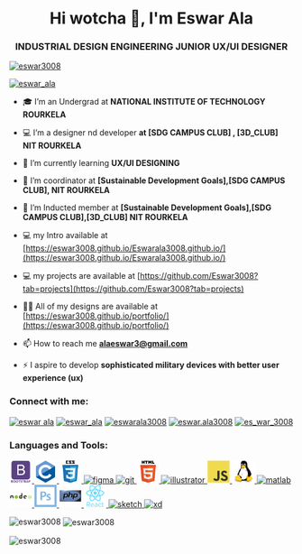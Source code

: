 <h1 align="center">Hi wotcha 👋, I'm Eswar Ala</h1>
<h3 align="center">INDUSTRIAL DESIGN ENGINEERING JUNIOR UX/UI DESIGNER</h3>

<p align="left"> <a href="https://github.com/ryo-ma/github-profile-trophy"><img src="https://github-profile-trophy.vercel.app/?username=eswar3008" alt="eswar3008" /></a> </p>

<p align="left"> <a href="https://twitter.com/eswar_ala" target="blank"><img src="https://img.shields.io/twitter/follow/eswar_ala?logo=twitter&style=for-the-badge" alt="eswar_ala" /></a> </p>

<!--<img src="https://user-images.githubusercontent.com/76482527/108341057-48635280-71ff-11eb-9f87-43bbcadc65d8.gif" width="400" /></a> </p>-->



- 🎓 I’m an Undergrad at **NATIONAL INSTITUTE OF TECHNOLOGY ROURKELA**

- 💻 I’m a designer nd developer **at [SDG CAMPUS CLUB] , [3D_CLUB] NIT ROURKELA**

- 🌱 I’m currently learning **UX/UI DESIGNING**

- 🤝 I’m coordinator at **[Sustainable Development Goals],[SDG CAMPUS CLUB], NIT ROURKELA**

- 🤝 I’m Inducted member at **[Sustainable Development Goals],[SDG CAMPUS CLUB],[3D_CLUB] NIT ROURKELA**

- 💻 my Intro available at [https://eswar3008.github.io/Eswarala3008.github.io/](https://eswar3008.github.io/Eswarala3008.github.io/)

- 💻 my projects are available at [https://github.com/Eswar3008?tab=projects](https://github.com/Eswar3008?tab=projects)

- 👨‍💻 All of my designs are available at [https://eswar3008.github.io/portfolio/](https://eswar3008.github.io/portfolio/)

- 📫 How to reach me **alaeswar3@gmail.com**

- ⚡ I aspire to develop **sophisticated military devices with better user experience (ux)**

<h3 align="left">Connect with me:</h3>
<p align="left">
<a href="https://dev.to/eswar3008" target="blank"><img align="center" src="https://cdn.jsdelivr.net/npm/simple-icons@3.0.1/icons/dev-dot-to.svg" alt="eswar ala" height="30" width="40" /></a>
<a href="https://twitter.com/eswar_ala" target="blank"><img align="center" src="https://cdn.jsdelivr.net/npm/simple-icons@3.0.1/icons/twitter.svg" alt="eswar_ala" height="30" width="40" /></a>
<a href="https://linkedin.com/in/eswarala3008" target="blank"><img align="center" src="https://cdn.jsdelivr.net/npm/simple-icons@3.0.1/icons/linkedin.svg" alt="eswarala3008" height="30" width="40" /></a>
<a href="https://fb.com/eswar.ala3008" target="blank"><img align="center" src="https://cdn.jsdelivr.net/npm/simple-icons@3.0.1/icons/facebook.svg" alt="eswar.ala3008" height="30" width="40" /></a>
<a href="https://instagram.com/es_war_3008" target="blank"><img align="center" src="https://cdn.jsdelivr.net/npm/simple-icons@3.0.1/icons/instagram.svg" alt="es_war_3008" height="30" width="40" /></a>
</p>

<h3 align="left">Languages and Tools:</h3>
<p align="left"> <a href="https://getbootstrap.com" target="_blank"> <img src="https://raw.githubusercontent.com/devicons/devicon/master/icons/bootstrap/bootstrap-plain-wordmark.svg" alt="bootstrap" width="40" height="40"/> </a> <a href="https://www.cprogramming.com/" target="_blank"> <img src="https://raw.githubusercontent.com/devicons/devicon/master/icons/c/c-original.svg" alt="c" width="40" height="40"/> </a> <a href="https://www.w3schools.com/css/" target="_blank"> <img src="https://raw.githubusercontent.com/devicons/devicon/master/icons/css3/css3-original-wordmark.svg" alt="css3" width="40" height="40"/> </a> <a href="https://www.figma.com/" target="_blank"> <img src="https://www.vectorlogo.zone/logos/figma/figma-icon.svg" alt="figma" width="40" height="40"/> </a> <a href="https://git-scm.com/" target="_blank"> <img src="https://www.vectorlogo.zone/logos/git-scm/git-scm-icon.svg" alt="git" width="40" height="40"/> </a> <a href="https://www.w3.org/html/" target="_blank"> <img src="https://raw.githubusercontent.com/devicons/devicon/master/icons/html5/html5-original-wordmark.svg" alt="html5" width="40" height="40"/> </a> <a href="https://www.adobe.com/in/products/illustrator.html" target="_blank"> <img src="https://www.vectorlogo.zone/logos/adobe_illustrator/adobe_illustrator-icon.svg" alt="illustrator" width="40" height="40"/> </a> <a href="https://developer.mozilla.org/en-US/docs/Web/JavaScript" target="_blank"> <img src="https://raw.githubusercontent.com/devicons/devicon/master/icons/javascript/javascript-original.svg" alt="javascript" width="40" height="40"/> </a> <a href="https://www.linux.org/" target="_blank"> <img src="https://raw.githubusercontent.com/devicons/devicon/master/icons/linux/linux-original.svg" alt="linux" width="40" height="40"/> </a> <a href="https://www.mathworks.com/" target="_blank"> <img src="https://raw.githubusercontent.com/simple-icons/simple-icons/master/icons/mathworks.svg" alt="matlab" width="40" height="40"/> </a> <a href="https://nodejs.org" target="_blank"> <img src="https://raw.githubusercontent.com/devicons/devicon/master/icons/nodejs/nodejs-original-wordmark.svg" alt="nodejs" width="40" height="40"/> </a> <a href="https://www.photoshop.com/en" target="_blank"> <img src="https://raw.githubusercontent.com/devicons/devicon/master/icons/photoshop/photoshop-line.svg" alt="photoshop" width="40" height="40"/> </a> <a href="https://www.php.net" target="_blank"> <img src="https://raw.githubusercontent.com/devicons/devicon/master/icons/php/php-original.svg" alt="php" width="40" height="40"/> </a> <a href="https://reactjs.org/" target="_blank"> <img src="https://raw.githubusercontent.com/devicons/devicon/master/icons/react/react-original-wordmark.svg" alt="react" width="40" height="40"/> </a> <a href="https://www.sketch.com/" target="_blank"> <img src="https://www.vectorlogo.zone/logos/sketchapp/sketchapp-icon.svg" alt="sketch" width="40" height="40"/> </a> <a href="https://www.adobe.com/products/xd.html" target="_blank"> <img src="https://cdn.worldvectorlogo.com/logos/adobe-xd.svg" alt="xd" width="40" height="40"/> </a> </p>

<p><img align="left" src="https://github-readme-stats.vercel.app/api/top-langs?username=eswar3008&show_icons=true&locale=en&layout=compact" alt="eswar3008" /></p>

<p>&nbsp;<img align="center" src="https://github-readme-stats.vercel.app/api?username=eswar3008&show_icons=true&locale=en" alt="eswar3008" /></p>

<p><img align="center" src="https://github-readme-streak-stats.herokuapp.com/?user=eswar3008&" alt="eswar3008" /></p>
